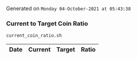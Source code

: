 Generated on `Monday 04-October-2021 at 05:43:38`

### Current to Target Coin Ratio
`current_coin_ratio.sh`

Date|Current|Target|Ratio
---|---|---|---

